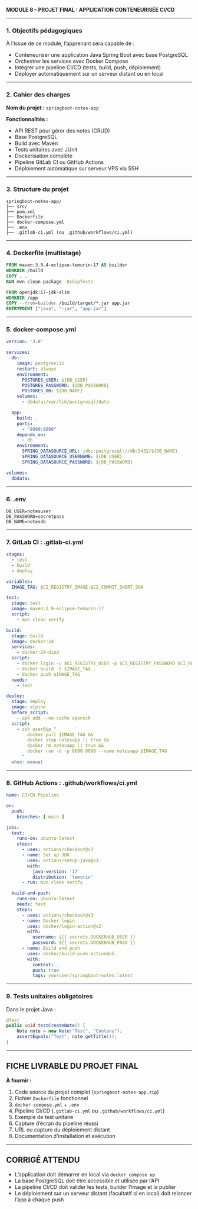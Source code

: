 **MODULE 8 – PROJET FINAL : APPLICATION CONTENEURISÉE CI/CD**

---

### 1. Objectifs pédagogiques

À l’issue de ce module, l’apprenant sera capable de :

* Conteneuriser une application Java Spring Boot avec base PostgreSQL
* Orchestrer les services avec Docker Compose
* Intégrer une pipeline CI/CD (tests, build, push, déploiement)
* Déployer automatiquement sur un serveur distant ou en local

---

### 2. Cahier des charges

**Nom du projet :** `springboot-notes-app`

**Fonctionnalités :**

* API REST pour gérer des notes (CRUD)
* Base PostgreSQL
* Build avec Maven
* Tests unitaires avec JUnit
* Dockerisation complète
* Pipeline GitLab CI ou GitHub Actions
* Déploiement automatique sur serveur VPS via SSH

---

### 3. Structure du projet

```
springboot-notes-app/
├── src/
├── pom.xml
├── Dockerfile
├── docker-compose.yml
├── .env
├── .gitlab-ci.yml (ou .github/workflows/ci.yml)
```

---

### 4. Dockerfile (multistage)

```Dockerfile
FROM maven:3.9.4-eclipse-temurin-17 AS builder
WORKDIR /build
COPY . .
RUN mvn clean package -DskipTests

FROM openjdk:17-jdk-slim
WORKDIR /app
COPY --from=builder /build/target/*.jar app.jar
ENTRYPOINT ["java", "-jar", "app.jar"]
```

---

### 5. docker-compose.yml

```yaml
version: '3.8'

services:
  db:
    image: postgres:15
    restart: always
    environment:
      POSTGRES_USER: ${DB_USER}
      POSTGRES_PASSWORD: ${DB_PASSWORD}
      POSTGRES_DB: ${DB_NAME}
    volumes:
      - dbdata:/var/lib/postgresql/data

  app:
    build: .
    ports:
      - "8080:8080"
    depends_on:
      - db
    environment:
      SPRING_DATASOURCE_URL: jdbc:postgresql://db:5432/${DB_NAME}
      SPRING_DATASOURCE_USERNAME: ${DB_USER}
      SPRING_DATASOURCE_PASSWORD: ${DB_PASSWORD}

volumes:
  dbdata:
```

---

### 6. .env

```
DB_USER=notesuser
DB_PASSWORD=secretpass
DB_NAME=notesdb
```

---

### 7. GitLab CI : .gitlab-ci.yml

```yaml
stages:
  - test
  - build
  - deploy

variables:
  IMAGE_TAG: $CI_REGISTRY_IMAGE:$CI_COMMIT_SHORT_SHA

test:
  stage: test
  image: maven:3.9-eclipse-temurin-17
  script:
    - mvn clean verify

build:
  stage: build
  image: docker:24
  services:
    - docker:24-dind
  script:
    - docker login -u $CI_REGISTRY_USER -p $CI_REGISTRY_PASSWORD $CI_REGISTRY
    - docker build -t $IMAGE_TAG .
    - docker push $IMAGE_TAG
  needs:
    - test

deploy:
  stage: deploy
  image: alpine
  before_script:
    - apk add --no-cache openssh
  script:
    - ssh user@ip "
        docker pull $IMAGE_TAG &&
        docker stop notesapp || true &&
        docker rm notesapp || true &&
        docker run -d -p 8080:8080 --name notesapp $IMAGE_TAG
      "
  when: manual
```

---

### 8. GitHub Actions : .github/workflows/ci.yml

```yaml
name: CI/CD Pipeline

on:
  push:
    branches: [ main ]

jobs:
  test:
    runs-on: ubuntu-latest
    steps:
      - uses: actions/checkout@v3
      - name: Set up JDK
        uses: actions/setup-java@v3
        with:
          java-version: '17'
          distribution: 'temurin'
      - run: mvn clean verify

  build-and-push:
    runs-on: ubuntu-latest
    needs: test
    steps:
      - uses: actions/checkout@v3
      - name: Docker login
        uses: docker/login-action@v2
        with:
          username: ${{ secrets.DOCKERHUB_USER }}
          password: ${{ secrets.DOCKERHUB_PASS }}
      - name: Build and push
        uses: docker/build-push-action@v5
        with:
          context: .
          push: true
          tags: youruser/springboot-notes:latest
```

---

### 9. Tests unitaires obligatoires

Dans le projet Java :

```java
@Test
public void testCreateNote() {
    Note note = new Note("Test", "Contenu");
    assertEquals("Test", note.getTitle());
}
```

---

## FICHE LIVRABLE DU PROJET FINAL

**À fournir :**

1. Code source du projet complet (`springboot-notes-app.zip`)
2. Fichier `Dockerfile` fonctionnel
3. `docker-compose.yml` + `.env`
4. Pipeline CI/CD (`.gitlab-ci.yml` ou `.github/workflows/ci.yml`)
5. Exemple de test unitaire
6. Capture d’écran du pipeline réussi
7. URL ou capture du déploiement distant
8. Documentation d’installation et exécution

---

## CORRIGÉ ATTENDU

* L’application doit démarrer en local via `docker compose up`
* La base PostgreSQL doit être accessible et utilisée par l’API
* La pipeline CI/CD doit valider les tests, builder l’image et la publier
* Le déploiement sur un serveur distant (facultatif si en local) doit relancer l’app à chaque push
